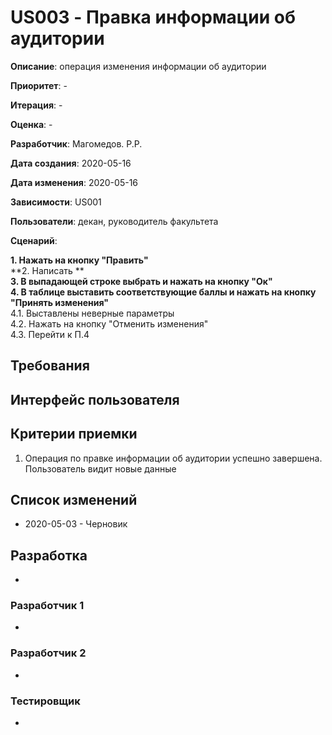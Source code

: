 ﻿# US003 - Правка информации об аудитории

**Описание**: операция изменения информации об аудитории

**Приоритет**: -

**Итерация**: -

**Оценка**: -

**Разработчик**: Магомедов. Р.Р.

**Дата создания**: 2020-05-16

**Дата изменения**: 2020-05-16

**Зависимости**: US001

**Пользователи**: декан, руководитель факультета

**Сценарий**:

**1. Нажать на кнопку "Править"**\
**2. Написать **\
**3. В выпадающей строке выбрать и нажать на кнопку "Ок"**\
**4. В таблице выставить соответствующие баллы и нажать на кнопку "Принять изменения"**\
4.1. Выставлены неверные параметры\
4.2. Нажать на кнопку "Отменить изменения"\
4.3. Перейти к П.4


## Требования


## Интерфейс пользователя


## Критерии приемки
1. Операция по правке информации об аудитории успешно завершена. Пользователь видит новые данные
## Список изменений
- 2020-05-03 - Черновик

## Разработка
-

### Разработчик 1
-
### Разработчик 2
-
### Тестировщик
-